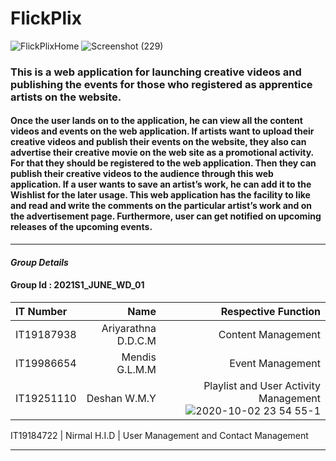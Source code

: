 # FlickPlix  #

![FlickPlixHome](https://user-images.githubusercontent.com/79443522/133197647-879346d0-9e66-47dd-99c1-c85e3fcdf3fb.jpg)
![Screenshot (229)](https://user-images.githubusercontent.com/76535213/134420509-76c1d191-fc7f-4c13-9c7d-16c5914681d6.png)

###  This is a web application for launching creative videos and publishing the events for those who registered as apprentice artists on the website. ###

#### Once the user lands on to the application, he can view all the content videos and events on the web application. If artists want to upload their creative videos and publish their events on the website, they also can advertise their creative movie on the web site as a promotional activity. For that they should be registered to the web application. Then they can publish their creative videos to the audience through this web application. If a user wants to save an artist’s work, he can add it to the Wishlist for the later usage. This web application has the facility to like and read and write the comments on the particular artist’s work and on the advertisement page. Furthermore, user can get notified on upcoming releases of the upcoming events. ####

---------------

####  *Group  Details*  ####

####  Group  Id :  2021S1_JUNE_WD_01  ####

IT Number | Name  |  Respective  Function
| :--- | ---: | ---: 
IT19187938  | Ariyarathna D.D.C.M   | Content Management
IT19986654  | Mendis G.L.M.M        | Event Management
IT19251110  | Deshan W.M.Y          | Playlist and User Activity Management![2020-10-02 23 54 55-1](https://user-images.githubusercontent.com/76535213/134419835-438cf09f-8175-426f-bbb7-2d4914bfa2c0.jpg)

IT19184722  | Nirmal H.I.D          | User Management and Contact Management

---------------
